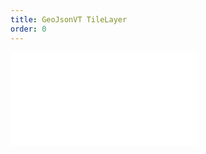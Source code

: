```yaml
---
title: GeoJsonVT TileLayer
order: 0
---
```


<embed src="@/docs/api/tile/geojsonvt_tile_layer.zh.md"></embed>
